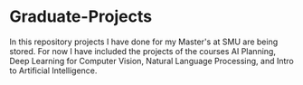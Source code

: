 # Graduate-Projects

In this repository projects I have done for my Master's at SMU are being stored.
For now I have included the projects of the courses AI Planning, Deep Learning for Computer Vision, Natural Language Processing, and Intro to Artificial Intelligence.
